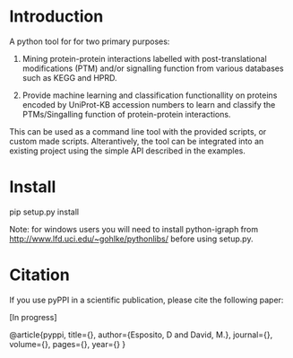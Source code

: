 # Introduction
A python tool for for two primary purposes:

 1) Mining protein-protein interactions labelled with post-translational
 modifications (PTM) and/or signalling function from various databases
 such as KEGG and HPRD.

 2) Provide machine learning and classification functionallity on proteins
 encoded by UniProt-KB accession numbers to learn and classify the
 PTMs/Singalling function of protein-protein interactions.

This can be used as a command line tool with the provided scripts, or custom
made scripts. Alterantively, the tool can be integrated into an existing
project using the simple API described in the examples.

# Install
pip setup.py install

Note: for windows users you will need to install python-igraph from 
http://www.lfd.uci.edu/~gohlke/pythonlibs/ before using setup.py.


# Citation
If you use pyPPI in a scientific publication, please cite the following paper:

[In progress]

@article{pyppi,
 title={},
 author={Esposito, D and David, M.},
 journal={},
 volume={},
 pages={},
 year={}
}
